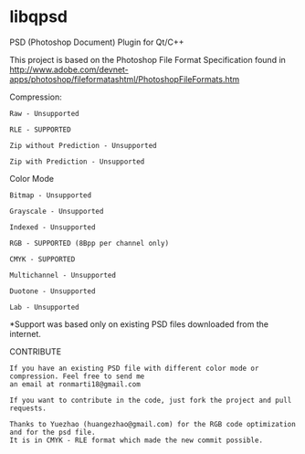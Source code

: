 libqpsd
=======

PSD (Photoshop Document) Plugin for Qt/C++


This project is based on the Photoshop File Format Specification found in http://www.adobe.com/devnet-apps/photoshop/fileformatashtml/PhotoshopFileFormats.htm

Compression:

	Raw - Unsupported

	RLE - SUPPORTED

	Zip without Prediction - Unsupported

	Zip with Prediction - Unsupported
	
Color Mode

	Bitmap - Unsupported

	Grayscale - Unsupported

	Indexed - Unsupported

	RGB - SUPPORTED (8Bpp per channel only)

	CMYK - SUPPORTED

	Multichannel - Unsupported

	Duotone - Unsupported

	Lab - Unsupported
	

*Support was based only on existing PSD files downloaded from the internet.

CONTRIBUTE

	If you have an existing PSD file with different color mode or compression. Feel free to send me
	an email at ronmarti18@gmail.com
	
	If you want to contribute in the code, just fork the project and pull requests.
	
	Thanks to Yuezhao (huangezhao@gmail.com) for the RGB code optimization and for the psd file.
	It is in CMYK - RLE format which made the new commit possible.